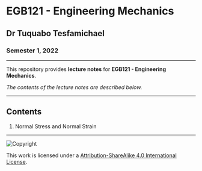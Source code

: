 # EGB121 - Engineering Mechanics

## Dr Tuquabo Tesfamichael

### Semester 1, 2022

---

This repository provides **lecture notes** for **EGB121 - Engineering Mechanics**.

*The contents of the lecture notes are described below.*

---

## Contents

1. Normal Stress and Normal Strain

---

![Copyright](https://licensebuttons.net/l/by-nc-sa/4.0/88x31.png)

This work is licensed under a [Attribution-ShareAlike 4.0 International License](http://creativecommons.org/licenses/by-nc-sa/4.0/).
